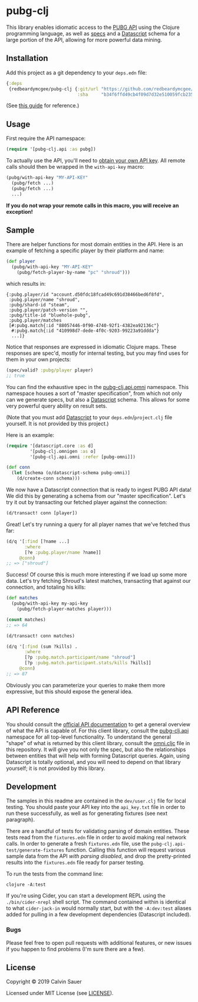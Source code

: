 # pubg-clj

This library enables idiomatic access to the [PUBG API][1] using the Clojure
programming language, as well as [specs][2] and a [Datascript][3] schema for
a large portion of the API, allowing for more powerful data mining.

## Installation

Add this project as a git dependency to your `deps.edn` file:

```Clojure
{:deps
 {redbeardymcgee/pubg-clj {:git/url "https://github.com/redbeardymcgee/pubg-clj"
                           :sha     "b34f6ffd49cb4f09d7d32e510059fcb23558c4e6"}}}
```

(See [this guide][4] for reference.)

## Usage

First require the API namespace:

```Clojure
(require '[pubg-clj.api :as pubg])
```

To actually use the API, you'll need to [obtain your own API key][1]. All
remote calls should then be wrapped in the `with-api-key` macro:

```Clojure
(pubg/with-api-key "MY-API-KEY"
  (pubg/fetch ...)
  (pubg/fetch ...)
  ...)
```

**If you do not wrap your remote calls in this macro, you will receive an
exception!**

## Sample

There are helper functions for most domain entities in the API. Here is an
example of fetching a specific player by their platform and name:

```Clojure
(def player
  (pubg/with-api-key "MY-API-KEY"
    (pubg/fetch-player-by-name "pc" "shroud")))
```

which results in:

```
{:pubg.player/id "account.d50fdc18fcad49c691d38466bed6f8fd",
 :pubg.player/name "shroud",
 :pubg/shard-id "steam",
 :pubg.player/patch-version "",
 :pubg/title-id "bluehole-pubg",
 :pubg.player/matches
 [#:pubg.match{:id "88057446-0f90-4740-92f1-4382ea92136c"}
  #:pubg.match{:id "410998d7-dede-4f0c-9203-99223a91ddda"}
  ...]}
```

Notice that responses are expressed in idiomatic Clojure maps. These responses
are spec'd, mostly for internal testing, but you may find uses for them in your
own projects:

```Clojure
(spec/valid? :pubg/player player)
;; true
```

You can find the exhaustive spec in the [pubg-clj.api.omni][5] namespace. This
namespace houses a sort of "master specification", from which not only can we
generate specs, but also a [Datascript][3] schema. This allows for some very
powerful query ability on result sets.

(Note that you must add [Datascript][3] to your `deps.edn`/`project.clj` file
yourself. It is not provided by this project.)

Here is an example:

```Clojure
(require '[datascript.core :as d]
         '[pubg-clj.omnigen :as o]
         '[pubg-clj.api.omni :refer [pubg-omni]])

(def conn
  (let [schema (o/datascript-schema pubg-omni)]
    (d/create-conn schema)))
```

We now have a Datascript connection that is ready to ingest PUBG API data!
We did this by generating a schema from our "master specification". Let's
try it out by transacting our fetched player against the connection:

```Clojure
(d/transact! conn [player])
```

Great! Let's try running a query for all player names that we've fetched
thus far:

```Clojure
(d/q '[:find [?name ...]
       :where
       [?e :pubg.player/name ?name]]
     @conn)
;; => ["shroud"]
```

Success! Of course this is much more interesting if we load up some more data.
Let's try fetching Shroud's latest matches, transacting that against our
connection, and totaling his kills:

```Clojure
(def matches
  (pubg/with-api-key my-api-key
    (pubg/fetch-player-matches player)))

(count matches)
;; => 64

(d/transact! conn matches)

(d/q '[:find (sum ?kills) .
       :where
       [?p :pubg.match.participant/name "shroud"]
       [?p :pubg.match.participant.stats/kills ?kills]]
     @conn)
;; => 87
```

Obviously you can parameterize your queries to make them more expressive,
but this should expose the general idea.

## API Reference

You should consult the [official API documentation][1] to get a general overview
of what the API is capable of. For this client library, consult the
[pubg-clj.api][6] namespace for all top-level functionality. To understand the
general "shape" of what is returned by this client library, consult the
[omni.cljc][5] file in this repository. It will give you not only the spec, but
also the relationships between entities that will help with forming Datascript
queries. Again, using Datascript is totally optional, and you will need to
depend on that library yourself; it is not provided by this library.

## Development

The samples in this readme are contained in the `dev/user.clj` file for local testing.
You should paste your API key into the `api_key.txt` file in order to run these
successfully, as well as for generating fixtures (see next paragraph).

There are a handful of tests for validating parsing of domain entities. These
tests read from the `fixtures.edn` file in order to avoid making real network
calls. In order to generate a fresh `fixtures.edn` file, use the
`pubg-clj.api-test/generate-fixtures` function. Calling this function will
request various sample data from the API _with parsing disabled_, and drop the
pretty-printed results into the `fixtures.edn` file ready for parser testing.

To run the tests from the command line:

```
clojure -A:test
```

If you're using Cider, you can start a development REPL using the
`./bin/cider-nrepl` shell script. The command contained within is identical to
what `cider-jack-in` would normally start, but with the `-A:dev:test` aliases
added for pulling in a few development dependencies (Datascript included).

### Bugs

Please feel free to open pull requests with additional features, or new issues
if you happen to find problems (I'm sure there are a few).

## License

Copyright © 2019 Calvin Sauer

Licensed under MIT License (see [LICENSE][7]).

[1]: https://developer.playbattlegrounds.com
[2]: https://clojure.org/guides/spec
[3]: https://github.com/tonsky/datascript
[4]: https://clojure.org/guides/deps_and_cli
[5]: ./src/pubg_clj/api/omni.cljc
[6]: ./src/pubg_clj/api.clj
[7]: ./LICENSE
